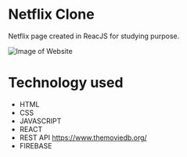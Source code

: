 # Netflix Clone

Netflix page created in ReacJS for studying purpose.

![Image of Website](https://github.com/walissoncom/netflix-clone/blob/master/netflix-demo.gif)

# Technology used

- HTML
- CSS
- JAVASCRIPT
- REACT
- REST API https://www.themoviedb.org/
- FIREBASE
